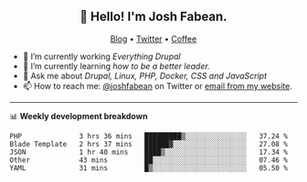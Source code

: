 <h2 align="center">👋 Hello! I'm Josh Fabean.</h2>
<p align="center">
  <a href="https://joshfabean.com">Blog</a> •
  <a href="https://twitter.com/fabean">Twitter</a> •
  <a href="https://www.buymeacoffee.com/LSxne6Yr4">Coffee</a>
</p>

- 🔭 I’m currently working *Everything Drupal*
- 🌱 I’m currently learning *how to be a better leader.*
- 💬 Ask me about *Drupal, Linux, PHP, Docker, CSS and JavaScript*
- 📫 How to reach me: [@joshfabean](https://twitter.com/joshfabean) on Twitter or [email from my website](https://joshfabean.com).

-------

📊 **Weekly development breakdown**
<!--START_SECTION:waka-->
```text
PHP              3 hrs 36 mins   █████████▒░░░░░░░░░░░░░░░   37.24 % 
Blade Template   2 hrs 37 mins   ██████▓░░░░░░░░░░░░░░░░░░   27.08 % 
JSON             1 hr 40 mins    ████▒░░░░░░░░░░░░░░░░░░░░   17.34 % 
Other            43 mins         ██░░░░░░░░░░░░░░░░░░░░░░░   07.46 % 
YAML             31 mins         █▒░░░░░░░░░░░░░░░░░░░░░░░   05.50 % 
```
<!--END_SECTION:waka-->

<!--
**fabean/fabean** is a ✨ _special_ ✨ repository because its `README.md` (this file) appears on your GitHub profile.

Here are some ideas to get you started:

- 🔭 I’m currently working on ...
- 🌱 I’m currently learning ...
- 👯 I’m looking to collaborate on ...
- 🤔 I’m looking for help with ...
- 💬 Ask me about ...
- 📫 How to reach me: ...
- 😄 Pronouns: ...
- ⚡ Fun fact: ...
-->
